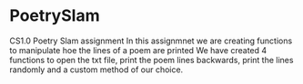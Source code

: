 # PoetrySlam
CS1.0 Poetry Slam assignment
In this assignmnet we are creating functions to manipulate hoe the lines of a poem are printed
We have created 4 functions to open the txt file, print the poem lines backwards, print the lines randomly and a custom method of our choice.